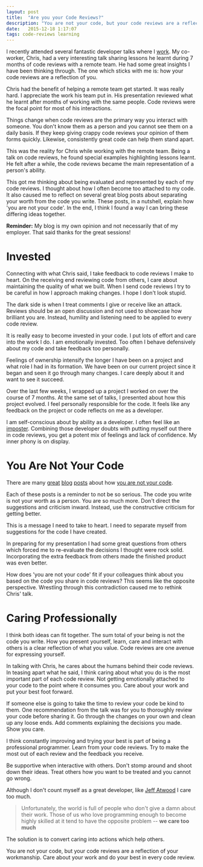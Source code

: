 ```yaml
---
layout: post
title:  "Are you your Code Reviews?"
description: "You are not your code, but your code reviews are a reflection of your workmanship. Care about your work and do your best in every code review."
date:   2015-12-18 1:17:07
tags: code-reviews learning
---
```


I recently attended several fantastic developer talks where I [work][d2l].
My co-worker, Chris, had a very interesting talk sharing lessons he learnt during
7 months of code reviews with a remote team. He had some great
insights I have been thinking through. The one which sticks with me is: how your
code reviews are a reflection of you.

Chris had the benefit of helping a remote team get started. It was really hard.
I appreciate the work his team put in. His presentation reviewed what he
learnt after months of working with the same people. Code reviews were the
focal point for most of his interactions.

Things change when code reviews are the primary way you interact with someone.
You don't know them as a person and
you cannot see them on a daily basis. If they keep giving crappy code reviews
your opinion of them forms quickly. Likewise, consistently great code can help
them stand apart.

This was the reality for Chris while working with the remote team. Being a talk
on code reviews, he found special examples highlighting lessons learnt. He felt
after a while, the code reviews became the main representation of a person's ability.

This got me thinking about being evaluated and represented by each of my code
reviews. I thought about how I often become too attached to my code. It also
caused me to reflect on several great blog posts about separating your worth
from the code you write. These posts, in a nutshell, explain how 'you are not
your code'. In the end, I think I found a way I can bring these differing ideas together.

<div class="disclaimer">
<strong>Reminder:</strong> My blog is my own opinion and not necessarily that of my employer.
That said thanks for the great sessions!
</div>

Invested
===============================================================================

Connecting with what Chris said, I take feedback to code reviews I make to
heart. On the receiving end reviewing code from others, I care about maintaining the quality of
what we built. When I send code reviews I try to be careful in how I approach
making changes. I hope I don't look stupid.

The dark side is when I treat comments I give or receive like an attack.
Reviews should be an open discussion and not used to showcase how brilliant you are.
Instead, humility and listening need to be applied to every code review.

It is really easy to become invested in your code. I put lots of
effort and care into the work I do. I am emotionally invested. Too often
I behave defensively about my code and take feedback too personally.

Feelings of ownership intensify the longer I have been on a project and what
role I had in its formation. We have been on our current project since it began
and seen it go through many changes. I care deeply about it and want to see it
succeed.

Over the last few weeks, I wrapped up a project I worked on over the course of 7
months. At the same set of talks, I presented about how this project evolved.
I feel personally responsible for the code. It feels like any feedback on
the project or code reflects on me as a developer.

I am self-conscious about by ability as a developer. I often feel like an
[imposter][imposter]. Combining those developer doubts with putting myself
out there in code reviews, you get a potent mix of feelings and lack of
confidence. My inner phony is on display.

You Are Not Your Code
===============================================================================

There are many [great][sam] [blog][scott] [posts][jeff] about how [you are not your code][google].

Each of these posts is a reminder to not be so serious. The code you write is
not your worth as a person. You are so much more. Don't direct the suggestions
and criticism inward. Instead, use the constructive criticism for getting better.

This is a message I need to take to heart. I need to separate myself from
suggestions for the code I have created.

In preparing for my
presentation I had some great questions from others which forced me to re-evaluate
the decisions I thought were rock solid. Incorporating the extra feedback from
others made the finished product was even better.

How does 'you are not your code' fit if your colleagues think about you based on
the code you share in code reviews? This seems like the opposite perspective.
Wrestling through this contradiction caused me to rethink Chris' talk.

Caring Professionally
===============================================================================

I think both ideas can fit together. The sum total of your being is not
the code you write. How you present yourself, learn, care and interact with
others is a clear reflection of what you value. Code reviews are one avenue
for expressing yourself.

In talking with Chris, he cares about the humans behind their code reviews. In
teasing apart what he said, I think caring about what you
do is the most important part of each code review. Not getting emotionally attached
to your code to the point where it consumes you. Care about your work and put
your best foot forward.

If someone else is going to take the time to review your code be kind to them.
One recommendation from the talk was for you to thoroughly review your code
before sharing it. Go through the changes on your own and clean up any loose
ends. Add comments explaining the decisions you made. Show you care.

I think constantly improving and trying your best is part of being a
professional programmer. Learn from your code reviews. Try to make the most
out of each review and the feedback you receive.

Be supportive when interactive with others. Don't stomp around and shoot down
their ideas. Treat others how you want to be treated and you cannot go wrong.

Although I don't count myself as a great developer, like [Jeff Atwood][jeff]
I care too much.

> Unfortunately, the world is full of people who don't give a damn about their
> work. Those of us who love programming enough to become highly skilled at it
> tend to have the opposite problem -- **we care too much**

The solution is to convert caring into actions which help others.

You are not your code, but your code reviews are a reflection of your workmanship.
Care about your work and do your best in every code review.

[d2l]: http://www.d2l.com/
[imposter]: http://www.hanselman.com/blog/ImAPhonyAreYou.aspx
[sam]: http://sstephenson.us/posts/you-are-not-your-code
[scott]: http://www.hanselman.com/blog/YouAreNotYourCode.aspx
[jeff]: http://blog.codinghorror.com/egoless-programming-you-are-not-your-job/
[google]: https://www.google.ca/search?q=you+are+not+your+code
